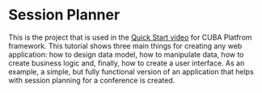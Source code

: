 # Session Planner

This is the project that is used in the [Quick Start video](https://www.cuba-platform.com/learn/quickstart/studio/) for CUBA Platfrom framework. This tutorial shows 
three main things for creating any web application: how to design data model, how to manipulate data, 
how to create business logic and, finally, how to create a user interface. As an example, a simple, but fully 
functional version of an application that helps with session planning for a conference is created. 
